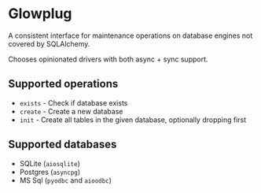 Glowplug
===

A consistent interface for maintenance operations on database engines not covered by SQLAlchemy.

Chooses opinionated drivers with both async + sync support.

## Supported operations

 - `exists` - Check if database exists
 - `create` - Create a new database
 - `init` - Create all tables in the given database, optionally dropping first

## Supported databases

 - SQLite (`aiosqlite`)
 - Postgres (`asyncpg`)
 - MS Sql (`pyodbc` and `aioodbc`)
